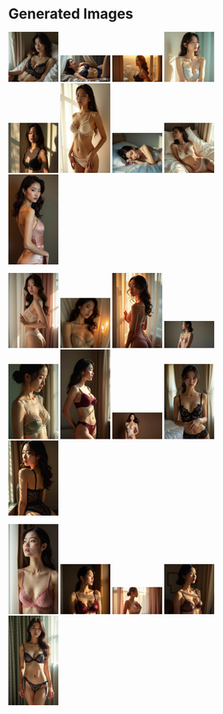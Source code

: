 # Generated Images



<img src="2025_08_02_01.webp" width="100"/> <img src="2025_08_02_02.webp" width="100"/> <img src="2025_08_02_03.webp" width="100"/> <img src="2025_08_02_04.webp" width="100"/> <img src="2025_08_02_05.webp" width="100"/> <img src="2025_08_02_06.webp" width="100"/> <img src="2025_08_02_07.webp" width="100"/> <img src="2025_08_02_08.webp" width="100"/> <img src="2025_08_02_09.webp" width="100"/>

<img src="2025_08_02_10.webp" width="100"/> <img src="2025_08_02_11.webp" width="100"/> <img src="2025_08_02_12.webp" width="100"/> <img src="2025_08_02_13.webp" width="100"/> <img src="2025_08_02_14.webp" width="100"/> <img src="2025_08_02_15.webp" width="100"/> <img src="2025_08_02_16.webp" width="100"/> <img src="2025_08_02_17.webp" width="100"/> <img src="2025_08_02_18.webp" width="100"/>

<img src="2025_08_02_19.webp" width="100"/> <img src="2025_08_02_20.webp" width="100"/> <img src="2025_08_02_21.webp" width="100"/> <img src="2025_08_02_22.webp" width="100"/> <img src="2025_08_02_23.webp" width="100"/>